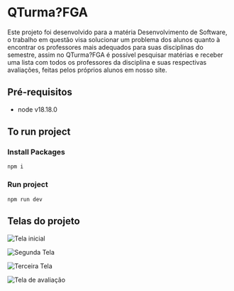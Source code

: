 # QTurma?FGA

Este projeto foi desenvolvido para a matéria Desenvolvimento de Software, o trabalho em questão visa solucionar um problema dos alunos quanto à encontrar os professores mais adequados para suas disciplinas do semestre, assim no QTurma?FGA é possível pesquisar matérias e receber uma lista com todos os professores da disciplina e suas respectivas avaliações, feitas pelos próprios alunos em nosso site.

## Pré-requisitos

- node v18.18.0

## To run project

### Install Packages

```console
npm i
```

### Run project

```console
npm run dev
```

## Telas do projeto

![Tela inicial]("../../src/assets/TELA1.png")

![Segunda Tela]("../../src/assets/TELA2.png")

![Terceira Tela]("../../src/assets/TELA3.png")

![Tela de avaliação]("../../src/assets/TELA4.png")


